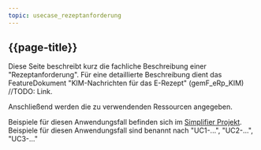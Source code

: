 ```yaml
---
topic: usecase_rezeptanforderung
---
```

## {{page-title}}

Diese Seite beschreibt kurz die fachliche Beschreibung einer "Rezeptanforderung". Für eine detaillierte Beschreibung dient das FeatureDokument "KIM-Nachrichten für das E-Rezept" (gemF_eRp_KIM) //TODO: Link.

Anschließend werden die zu verwendenden Ressourcen angegeben.

Beispiele für diesen Anwendungsfall befinden sich im [Simplifier Projekt](https://simplifier.net/erezept-medicationrequest-communication/~resources?category=Example&exampletype=Bundle&sortBy=RankScore_desc). Beispiele für diesen Anwendungsfall sind benannt nach "UC1-...", "UC2-...", "UC3-..."
